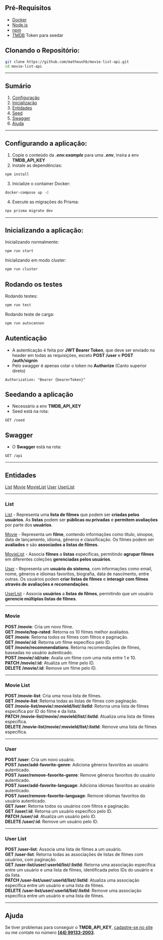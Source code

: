 
## Pré-Requisitos
- [Docker](https://www.docker.com/get-started)
- [Node.js](https://nodejs.org/)
- [npm](https://www.npmjs.com/)
- [TMDB](https://developer.themoviedb.org/docs/getting-started) Token para seedar

## Clonando o Repositório:
```bash
git clone https://github.com/matheushb/movie-list-api.git
cd movie-list-api
```
---

## Sumário
1. [Configuração](#configurando-a-aplicação)
2. [Inicialização](#inicializando-a-aplicação)
3. [Entidades](#entidades)
4. [Seed](#seedando-a-aplicação)
5. [Swagger](#swagger)
6. [Ajuda](#ajuda)

---

## Configurando a aplicação:
1. Copie o conteúdo da **_.env.example_** para uma **_.env_**, insira a env **TMDB_API_KEY**
2. Instale as dependências: 
```bash 
npm install
```
3. Inicialize o container Docker:
```bash
docker-compose up -d
```
4. Execute as migrações do Prisma:
```bash
npx prisma migrate dev
```
---
## Inicializando a aplicação:

Inicializando normalmente: 
```bash
npm run start
```
Inicializando em modo cluster:
```bash
npm run cluster
```

## Rodando os testes
Rodando testes: 
```bash
npm run test
```
Rodando teste de carga:
```bash
npm run autocannon
```

## Autenticação
- A autenticação é feita por **JWT Bearer Token**, que deve ser enviado no header em todas as requisições, exceto **POST /user** e **POST /auth/signin**
- Pelo swagger é apenas colar o token no **Authorize** (Canto superior direto)
```http
Authorization: "Bearer {bearerToken}"
```

## Seedando a aplicação
- Necessário a env **TMDB_API_KEY**
- Seed está na rota:
```http
GET /seed
```

## Swagger
- O **Swagger** está na rota:
```http
GET /api
```

---
## Entidades

[List](#list)
[Movie](#movie)
[MovieList](#movie-list)
[User](#user)
[UserList](#user-list)

---

### List

[List](#list) - Representa uma **lista de filmes** que podem ser **criadas pelos usuários**. As **listas** podem ser **públicas ou privadas** e **permitem avaliações** por parte dos **usuários**.

[Movie](#movie) - Representa um **filme**, contendo informações como título, sinopse, data de lançamento, idioma, gêneros e classificação. Os filmes podem ser **avaliados** e são **associados a listas de filmes**.

[MovieList](#movie-list) - Associa **filmes** a **listas** específicas, permitindo **agrupar filmes** em diferentes coleções **gerenciadas pelos usuários**.

[User](#user) - Representa um **usuário do sistema**, com informações como email, nome, gêneros e idiomas favoritos, biografia, data de nascimento, entre outras. Os usuários podem **criar listas de filmes** e **interagir com filmes através de avaliações e recomendações**.

[UserList](#user-list) - Associa **usuários** a **listas de filmes**, permitindo que um usuário **gerencie múltiplas listas de filmes**.

---

### Movie

**POST /movie**: Cria um novo filme.  
**GET /movie/top-rated**: Retorna os 10 filmes melhor avaliados.  
**GET /movie**: Retorna todos os filmes com filtros e paginação.  
**GET /movie/:id**: Retorna um filme específico pelo ID.  
**GET /movie/recommendations**: Retorna recomendações de filmes, baseadas no  usuário autenticado.  
**POST /movie/:id/rate**: Avalia um filme com uma nota entre 1 e 10.  
**PATCH /movie/:id**: Atualiza um filme pelo ID.  
**DELETE /movie/:id**: Remove um filme pelo ID.

---

### Movie List

**POST /movie-list**: Cria uma nova lista de filmes.  
**GET /movie-list**: Retorna todas as listas de filmes com paginação.  
**GET /movie-list/movie/:movieId/list/:listId**: Retorna uma lista de filmes específica por ID do filme e da lista.  
**PATCH /movie-list/movie/:movieId/list/:listId**: Atualiza uma lista de filmes específica.  
**DELETE /movie-list/movie/:movieId/list/:listId**: Remove uma lista de filmes específica.

---

### User

**POST /user**: Cria um novo usuário.  
**POST /user/add-favorite-genre**: Adiciona gêneros favoritos ao usuário autenticado.  
**POST /user/remove-favorite-genre**: Remove gêneros favoritos do usuário autenticado.  
**POST /user/add-favorite-language**: Adiciona idiomas favoritos ao usuário autenticado.  
**POST /user/remove-favorite-language**: Remove idiomas favoritos do usuário autenticado.  
**GET /user**: Retorna todos os usuários com filtros e paginação.  
**GET /user/:id**: Retorna um usuário específico pelo ID.  
**PATCH /user/:id**: Atualiza um usuário pelo ID.  
**DELETE /user/:id**: Remove um usuário pelo ID.

---

### User List

**POST /user-list**: Associa uma lista de filmes a um usuário.  
**GET /user-list**: Retorna todas as associações de listas de filmes com usuários, com paginação.  
**GET /user-list/user/:userId/list/:listId**: Retorna uma associação específica entre um usuário e uma lista de filmes, identificada pelos IDs do usuário e da lista.  
**PATCH /user-list/user/:userId/list/:listId**: Atualiza uma associação específica entre um usuário e uma lista de filmes.  
**DELETE /user-list/user/:userId/list/:listId**: Remove uma associação específica entre um usuário e uma lista de filmes.

---

## Ajuda 
Se tiver problemas para conseguir o **TMDB_API_KEY**, [cadastre-se no site](https://developer.themoviedb.org/docs/getting-started) ou me contate no número **[(44) 99133-2003](tel:+5544991332003)**.



